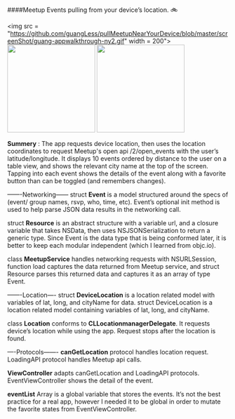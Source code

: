 ####Meetup Events pulling from your device’s location. :bike:

<img src = "https://github.com/guangLess/pullMeetupNearYourDevice/blob/master/screenShot/guang-appwalkthrough-ny2.gif" width = 200">
<img src = "https://github.com/guangLess/pullMeetupNearYourDevice/blob/master/screenShot/screenShot_1.png" width = "200">
<img src = "https://github.com/guangLess/pullMeetupNearYourDevice/blob/master/screenShot/screenShot_2.png" width = "200">



**Summery** : The app requests device location, then uses the location coordinates to request Meetup's open api /2/open_events with the user’s latitude/longitude. It displays 10 events ordered by distance to the user on a table view, and shows the relevant city name at the top of the screen. Tapping into each event shows the details of the event along with a favorite button than can be toggled (and remembers changes).

——-Networking——
struct **Event** is a model structured around the specs of (event/ group names, rsvp, who, time, etc). Event’s optional init method is used to help parse JSON data results in the networking call. 

struct **Resource** is an abstract structure with a variable url, and a closure variable that takes NSData, then uses NSJSONSerialization to return a generic type. Since Event is the data type that is being conformed later, it is better to keep each modular independent (which I learned from objc.io). 

class **MeetupService** handles networking requests with NSURLSession, function load captures the data returned from Meetup service, and struct Resource parses this returned data and captures it as an array of type Event.

——-Location—-
struct **DeviceLocation** is a location related model with variables of lat, long, and cityName for data. struct DeviceLocation is a location related model containing variables of lat, long, and cityName. 

class **Location** conforms to **CLLocationmanagerDelegate**. It requests device’s location while using the app. Request stops after the location is found.

—-Protocols——-
**canGetLocation** protocol handles location request. LoadingAPI protocol handles Meetup api calls.

**ViewController** adapts canGetLocation and LoadingAPI protocols. EventViewController shows the detail of the event. 

**eventList** Array is a global variable that stores the events. It’s not the best practice for a real app, however I needed it to be global in order to mutate the favorite states from EventViewController.